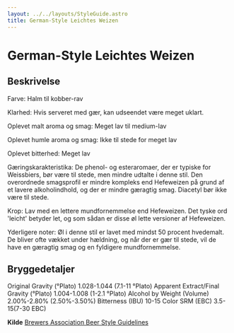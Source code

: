 ```yaml
---
layout: ../../layouts/StyleGuide.astro
title: German-Style Leichtes Weizen
---
```

# German-Style Leichtes Weizen

## Beskrivelse
Farve: Halm til kobber-rav

Klarhed: Hvis serveret med gær, kan udseendet være meget uklart.

Oplevet malt aroma og smag: Meget lav til medium-lav

Oplevet humle aroma og smag: Ikke til stede for meget lav

Oplevet bitterhed: Meget lav

Gæringskarakteristika: De phenol- og esteraromaer, der er typiske for Weissbiers, bør være til stede, men mindre udtalte i denne stil. Den overordnede smagsprofil er mindre kompleks end Hefeweizen på grund af et lavere alkoholindhold, og der er mindre gæragtig smag. Diacetyl bør ikke være til stede.

Krop: Lav med en lettere mundfornemmelse end Hefeweizen. Det tyske ord &#39;leicht&#39; betyder let, og som sådan er disse øl lette versioner af Hefeweizen.

Yderligere noter: Øl i denne stil er lavet med mindst 50 procent hvedemalt. De bliver ofte vækket under hældning, og når der er gær til stede, vil de have en gæragtig smag og en fyldigere mundfornemmelse.




## Bryggedetaljer
Original Gravity (°Plato) 1.028-1.044 (7.1-11 °Plato)
Apparent Extract/Final Gravity (°Plato) 1.004-1.008 (1-2.1 °Plato)
Alcohol by Weight (Volume) 2.00%-2.80% (2.50%-3.50%)
Bitterness (IBU) 10-15
Color SRM (EBC) 3.5-15(7-30 EBC)					



**Kilde**
[Brewers Association Beer Style Guidelines](https://www.brewersassociation.org/)

